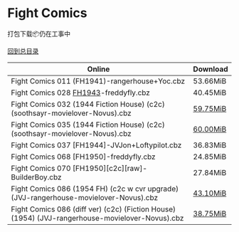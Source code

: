 # Fight Comics

打包下载📦仍在工事中

[回到总目录](/Catalogs.md)







Online | Download
--- | ---
Fight Comics 011 (FH1941)-rangerhouse+Yoc.cbz | 53.66MiB
Fight Comics 028 [FH1943](c2c)-freddyfly.cbz | 40.45MiB
Fight Comics 032 (1944 Fiction House) (c2c) (soothsayr-movielover-Novus).cbz | [59.75MiB](https://pan.baidu.com/s/1OaHTn8MK7l6wfG3cUccucA#list/path=%2FNovus%20-%20Week%20of%202015%20Q4%2FNovus%20-%20Week%20of%202015-12-02%2F%E3%82%BB%E3%82%A2%E3%82%B1%E3%82%A2%E3%82%AB%E3%82%B1%E3%82%B5%E3%82%A2%E3%82%A8%E3%82%AD%E3%82%AD%E3%82%AA%E3%82%B1%E3%82%B9%E3%82%BF%E3%82%B9%E3%82%BB%E3%82%B1%E3%82%B3%E3%82%A4%E3%82%B5%E3%82%B9%E3%82%B1%E3%82%A6%E3%82%B7%E3%82%A6%E3%82%A8%E3%82%AD%E3%82%AB%E3%82%B5%E3%82%BD%E3%82%AD&parentPath=%2FNovus%20-%20Week%20of%202015%20Q4)
Fight Comics 035 (1944 Fiction House) (c2c) (soothsayr-movielover-Novus).cbz | [60.00MiB](https://pan.baidu.com/s/1bl8eUzr6Pw_VIt0kBJJlqA#list/path=%2FNovus%20-%20Week%20of%202015%20Q4%2FNovus%20-%20Week%20of%202015-12-30%2F%E3%82%B3%E3%82%B1%E3%82%B9%E3%82%A8%E3%82%B7%E3%82%A6%E3%82%B5%E3%82%BF%E3%82%BF%E3%82%AB%E3%82%B3%E3%82%AB%E3%82%BF%E3%82%AF%E3%82%AF%E3%82%B1%E3%82%B7%E3%82%A6%E3%82%AA%E3%82%BB%E3%82%B9%E3%82%BF%E3%82%A6%E3%82%B7%E3%82%B5%E3%82%AF%E3%82%AF%E3%82%AF%E3%82%BB%E3%82%B3%E3%82%AF%E3%82%A4&parentPath=%2FNovus%20-%20Week%20of%202015%20Q4)
Fight Comics 037 [FH1944]-JVJon+Loftypilot.cbz | 36.83MiB
Fight Comics 068 [FH1950]-freddyfly.cbz | 24.85MiB
Fight Comics 070 [FH1950][c2c][raw]-BuilderBoy.cbz | 27.84MiB
Fight Comics 086 (1954 FH) (c2c w cvr upgrade) (JVJ-rangerhouse-movielover-Novus).cbz | [43.10MiB](https://pan.baidu.com/s/1rtpCP9HdeWPagOpJH6nXHQ#list/path=%2FNovus%20-%20Week%20of%202018%20Q2%2FNovus%20-%20Week%20of%202018-04-04%2F%E3%82%A2%E3%82%BF%E3%82%AB%E3%82%AF%E3%82%AD%E3%82%B1%E3%82%A6%E3%82%BF%E3%82%B1%E3%82%AF%E3%82%AD%E3%82%AD%E3%82%B1%E3%82%AA%E3%82%A8%E3%82%BD%E3%82%BF%E3%82%B5%E3%82%B3%E3%82%AF%E3%82%B3%E3%82%A6%E3%82%B5%E3%82%A8%E3%82%B1%E3%82%B3%E3%82%B5%E3%82%B5%E3%82%A8%E3%82%BD%E3%82%AF%E3%82%AD&parentPath=%2FNovus%20-%20Week%20of%202018%20Q2)
Fight Comics 086 (diff ver) (c2c) (Fiction House) (1954) (JVJ-rangerhouse-movielover-Novus).cbz | [38.75MiB](https://pan.baidu.com/s/1rtpCP9HdeWPagOpJH6nXHQ#list/path=%2FNovus%20-%20Week%20of%202018%20Q2%2FNovus%20-%20Week%20of%202018-04-04%2F%E3%82%A4%E3%82%A8%E3%82%BD%E3%82%B9%E3%82%AA%E3%82%A4%E3%82%A2%E3%82%B7%E3%82%B9%E3%82%AD%E3%82%BD%E3%82%BD%E3%82%AB%E3%82%A2%E3%82%AA%E3%82%B9%E3%82%BB%E3%82%B3%E3%82%BD%E3%82%AD%E3%82%BD%E3%82%AB%E3%82%BB%E3%82%A8%E3%82%AB%E3%82%A4%E3%82%B1%E3%82%A2%E3%82%A6%E3%82%AB%E3%82%B5%E3%82%BB&parentPath=%2FNovus%20-%20Week%20of%202018%20Q2)